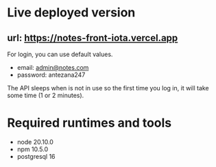 # Live deployed version
## url: https://notes-front-iota.vercel.app

For login, you can use default values.
- email: admin@notes.com
- password: antezana247

The API sleeps when is not in use so the first time you log in, it will take some time (1 or 2 minutes).

# Required runtimes and tools
- node 20.10.0
- npm 10.5.0
- postgresql 16
